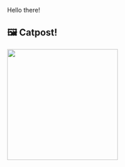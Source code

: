 Hello there!



## 🖼️ Catpost!

<sub>
    <img src="https://cdn2.thecatapi.com/images/1u.gif" height="256">
</sub>

